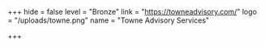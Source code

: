 +++
hide = false
level = "Bronze"
link = "https://towneadvisory.com/"
logo = "/uploads/towne.png"
name = "Towne Advisory Services"

+++
